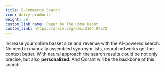 ```yaml
---
title: E-Commerce Search
icon: dairy-products
weight: 30
custom_link_name: Paper by The Home Depot
custom_link: https://arxiv.org/abs/2104.07572
---
```


Increase your online basket size and revenue with the AI-powered search.
No need in manually assembled synonym lists, neural networks get the context better.
With neural approach the search results could be not only precise, but also **personalized**.
And Qdrant will be the backbone of this search.